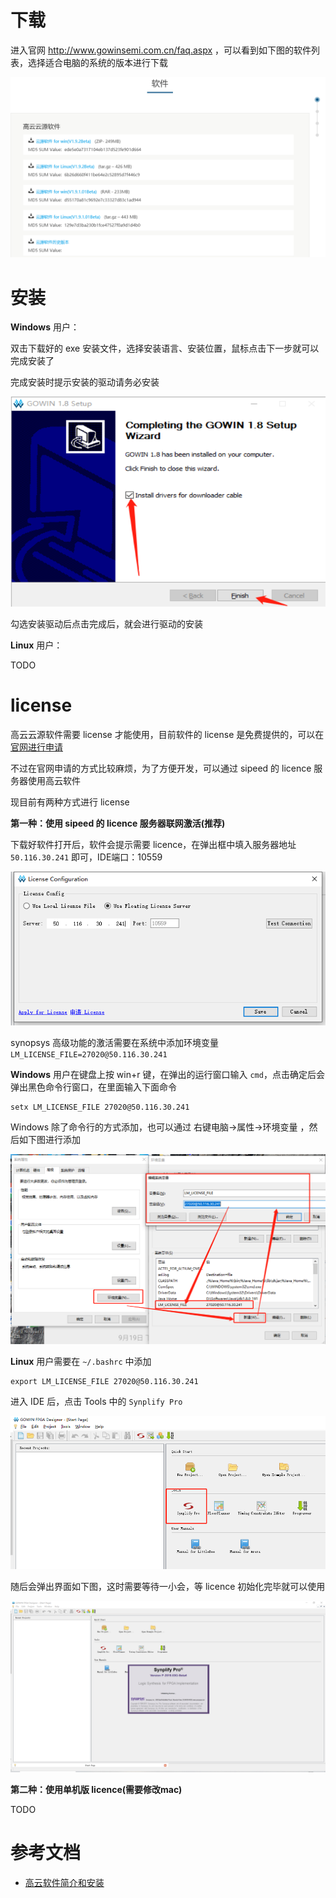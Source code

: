 # 下载

进入官网 http://www.gowinsemi.com.cn/faq.aspx ，可以看到如下图的软件列表，选择适合电脑的系统的版本进行下载

![](../../assets/gowin_down.png)

# 安装

**Windows** 用户：

双击下载好的 exe 安装文件，选择安装语言、安装位置，鼠标点击下一步就可以完成安装了

完成安装时提示安装的驱动请务必安装

![](../../assets/gowin_install.png)

勾选安装驱动后点击完成后，就会进行驱动的安装

**Linux** 用户：

TODO

# license

高云云源软件需要 license 才能使用，目前软件的 license 是免费提供的，可以在[官网进行申请](http://www.gowinsemi.com.cn/faq_view.aspx)

不过在官网申请的方式比较麻烦，为了方便开发，可以通过 sipeed 的 licence 服务器使用高云软件

现目前有两种方式进行 license

**第一种：使用 sipeed 的 licence 服务器联网激活(推荐)**

下载好软件打开后，软件会提示需要 licence，在弹出框中填入服务器地址 `50.116.30.241` 即可，IDE端口：10559

![](../../assets/lic_remote_1.png)

synopsys 高级功能的激活需要在系统中添加环境变量 `LM_LICENSE_FILE=27020@50.116.30.241`

**Windows** 用户在键盘上按 win+r 键，在弹出的运行窗口输入 `cmd`，点击确定后会弹出黑色命令行窗口，在里面输入下面命令

```
setx LM_LICENSE_FILE 27020@50.116.30.241
```

Windows 除了命令行的方式添加，也可以通过 右键电脑->属性->环境变量 ，然后如下图进行添加

![](../../assets/lic_remote_2.png)

**Linux** 用户需要在 `~/.bashrc` 中添加

```
export LM_LICENSE_FILE 27020@50.116.30.241
```

进入 IDE 后，点击 Tools 中的 `Synplify Pro`

![](../../assets/lic_remote_3.png)

随后会弹出界面如下图，这时需要等待一小会，等 licence 初始化完毕就可以使用

![](../../assets/lic_remote_4.png)

**第二种：使用单机版 licence(需要修改mac)**

TODO

# 参考文档

+ [高云软件简介和安装](http://cdn.gowinsemi.com.cn/%E9%AB%98%E4%BA%91%E8%BD%AF%E4%BB%B6%E7%AE%80%E4%BB%8B%E5%92%8C%E5%AE%89%E8%A3%85.pdf)

